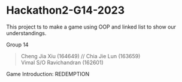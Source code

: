 # Hackathon2-G14-2023
This project ts to make a game using OOP and linked list to show our understandings.

Group 14
> Cheng Jia Xiu (164649) //
> Chia Jie Lun (163659)   
> Vimal S/O Ravichandran (162601)

Game Introduction:
REDEMPTION

